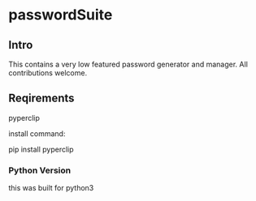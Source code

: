 # passwordSuite

## Intro
This contains a very low featured password generator and manager. All contributions welcome.


## Reqirements

pyperclip

install command:

pip install pyperclip

### Python Version

this was built for python3
